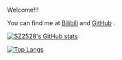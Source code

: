 <!---
- 👋🏻 Hi, I’m @SZ2528
- 👀 I’m interested in ...
- 🌱 I’m currently learning ...
- 💞️ I’m looking to collaborate on ...
- 📫 How to reach me ...

SZ2528/SZ2528 is a ✨ special ✨ repository because its `README.md` (this file) appears on your GitHub profile.
You can click the Preview link to take a look at your changes.
--->

Welcome!!!

You can find me at [Bilibili](https://space.bilibili.com/1283447381) and [GitHub](https://github.com/SZ2528) .

[![SZ2528's GitHub stats](https://github-readme-stats.vercel.app/api?username=sz2528&show_icons=true&locale=en)](https://github.com/anuraghazra/github-readme-stats)

[![Top Langs](https://github-readme-stats.vercel.app/api/top-langs/?username=sz2528&layout=compact)](https://github.com/anuraghazra/github-readme-stats)

<!---doge--->
